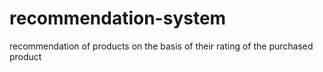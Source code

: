 # recommendation-system
recommendation of products on  the basis of their rating of the purchased product
